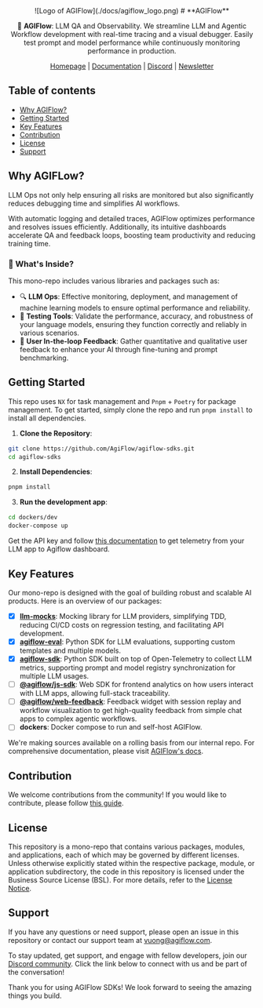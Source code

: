 <div align="center">
![Logo of AGIFlow](./docs/agiflow_logo.png)
# **AGIFlow**

🤖 **AGIFlow**: LLM QA and Observability. We streamline LLM and Agentic Workflow development with real-time tracing and a visual debugger. Easily test prompt and model performance while continuously monitoring performance in production.

[Homepage](https://agiflow.io/) | [Documentation](https://docs.agiflow.com/) | [Discord](https://discord.gg/KCMyce2J) | [Newsletter](https://mailchi.mp/agiflow/agiflow-sub)

</div>

## Table of contents

- [Why AGIFlow?](#why-agiflow)
- [Getting Started](#getting-started)
- [Key Features](#key-features)
- [Contribution](#contribution)
- [License](#license)
- [Support](#support)

## Why AGIFLow?

LLM Ops not only help ensuring all risks are monitored but also significantly reduces debugging time and simplifies AI workflows.  

With automatic logging and detailed traces, AGIFlow optimizes performance and resolves issues efficiently. Additionally, its intuitive dashboards accelerate QA and feedback loops, boosting team productivity and reducing training time.

### 🌟 What's Inside?

This mono-repo includes various libraries and packages such as:

- 🔍 **LLM Ops**: Effective monitoring, deployment, and management of machine learning models to ensure optimal performance and reliability.
- 🧪 **Testing Tools**: Validate the performance, accuracy, and robustness of your language models, ensuring they function correctly and reliably in various scenarios.
- 📣 **User In-the-loop Feedback**: Gather quantitative and qualitative user feedback to enhance your AI through fine-tuning and prompt benchmarking.


## Getting Started

This repo uses `NX` for task management and `Pnpm` + `Poetry` for package management. To get started, simply clone the repo and run `pnpm install` to install all dependencies.

1. **Clone the Repository**:
```bash
git clone https://github.com/AgiFlow/agiflow-sdks.git
cd agiflow-sdks
```

2. **Install Dependencies**:
```bash
pnpm install
```

3. **Run the development app**: 
```bash
cd dockers/dev
docker-compose up
```

Get the API key and follow [this documentation](https://docs.agiflow.io/python) to get telemetry from your LLM app to Agiflow dashboard.

## Key Features

Our mono-repo is designed with the goal of building robust and scalable AI products. Here is an overview of our packages:

- [x] **[llm-mocks](https://docs.agiflow.io/llm-mocks)**: Mocking library for LLM providers, simplifying TDD, reducing CI/CD costs on regression testing, and facilitating API development.
- [x] **[agiflow-eval](https://docs.agiflow.io/python-agiflow-eval)**: Python SDK for LLM evaluations, supporting custom templates and multiple models.
- [x] **[agiflow-sdk](https://docs.agiflow.io/python)**: Python SDK built on top of Open-Telemetry to collect LLM metrics, supporting prompt and model registry synchronization for multiple LLM usages.
- [ ] **[@agiflow/js-sdk](https://docs.agiflow.io/web)**: Web SDK for frontend analytics on how users interact with LLM apps, allowing full-stack traceability.
- [ ] **[@agiflow/web-feedback](https://docs.agiflow.io/web/feedback)**: Feedback widget with session replay and workflow visualization to get high-quality feedback from simple chat apps to complex agentic workflows.
- [ ] **dockers**: Docker compose to run and self-host AGIFlow.

We're making sources available on a rolling basis from our internal repo. For comprehensive documentation, please visit [AGIFlow's docs](https://docs.agiflow.io).

## Contribution

We welcome contributions from the community! If you would like to contribute, please follow [this guide](./Contribution.md).

## License

This repository is a mono-repo that contains various packages, modules, and applications, each of which may be governed by different licenses. Unless otherwise explicitly stated within the respective package, module, or application subdirectory, the code in this repository is licensed under the Business Source License (BSL). For more details, refer to the [License Notice](./LICENSE).

## Support

If you have any questions or need support, please open an issue in this repository or contact our support team at vuong@agiflow.com.

To stay updated, get support, and engage with fellow developers, join our [Discord community](https://discord.gg/KCMyce2J). Click the link below to connect with us and be part of the conversation!

Thank you for using AGIFlow SDKs! We look forward to seeing the amazing things you build.
